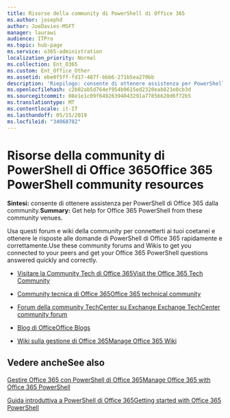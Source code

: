 ```yaml
---
title: Risorse della community di PowerShell di Office 365
ms.author: josephd
author: JoeDavies-MSFT
manager: laurawi
audience: ITPro
ms.topic: hub-page
ms.service: o365-administration
localization_priority: Normal
ms.collection: Ent_O365
ms.custom: Ent_Office_Other
ms.assetid: ebe0f5ff-fd17-487f-bbb6-271b5ea270bb
description: 'Riepilogo: consente di ottenere assistenza per PowerShell di Office 365 dalla community.'
ms.openlocfilehash: c2b02ab5d764ef954b9615ed2320eab821e0cb3d
ms.sourcegitcommit: 08e1e1c09f64926394043291a77856620d6f72b5
ms.translationtype: MT
ms.contentlocale: it-IT
ms.lasthandoff: 05/15/2019
ms.locfileid: "34068782"
---
```

# <a name="office-365-powershell-community-resources"></a><span data-ttu-id="5865a-103">Risorse della community di PowerShell di Office 365</span><span class="sxs-lookup"><span data-stu-id="5865a-103">Office 365 PowerShell community resources</span></span>

 <span data-ttu-id="5865a-104">**Sintesi:** consente di ottenere assistenza per PowerShell di Office 365 dalla community.</span><span class="sxs-lookup"><span data-stu-id="5865a-104">**Summary:** Get help for Office 365 PowerShell from these community venues.</span></span>
  
<span data-ttu-id="5865a-105">Usa questi forum e wiki della community per connetterti ai tuoi coetanei e ottenere le risposte alle domande di PowerShell di Office 365 rapidamente e correttamente.</span><span class="sxs-lookup"><span data-stu-id="5865a-105">Use these community forums and Wikis to get you connected to your peers and get your Office 365 PowerShell questions answered quickly and correctly.</span></span> 
  
- [<span data-ttu-id="5865a-106">Visitare la Community Tech di Office 365</span><span class="sxs-lookup"><span data-stu-id="5865a-106">Visit the Office 365 Tech Community</span></span>](https://techcommunity.microsoft.com/t5/Office-365/ct-p/Office365)
    
- [<span data-ttu-id="5865a-107">Community tecnica di Office 365</span><span class="sxs-lookup"><span data-stu-id="5865a-107">Office 365 technical community</span></span>](https://techcommunity.microsoft.com/t5/Office-365/ct-p/Office365)
    
- [<span data-ttu-id="5865a-108">Forum della community TechCenter su Exchange </span><span class="sxs-lookup"><span data-stu-id="5865a-108">Exchange TechCenter community forum</span></span>](https://social.technet.microsoft.com/Forums/exchange/en-US/home?forum=exchangesvrgeneral)
    
- [<span data-ttu-id="5865a-109">Blog di Office</span><span class="sxs-lookup"><span data-stu-id="5865a-109">Office Blogs</span></span>](https://blogs.office.com/)
    
- [<span data-ttu-id="5865a-110">Wiki sulla gestione di Office 365</span><span class="sxs-lookup"><span data-stu-id="5865a-110">Manage Office 365 Wiki</span></span>](https://community.office365.com/en-us/w/manage/default.aspx)
    
## <a name="see-also"></a><span data-ttu-id="5865a-111">Vedere anche</span><span class="sxs-lookup"><span data-stu-id="5865a-111">See also</span></span>

#### 

[<span data-ttu-id="5865a-112">Gestire Office 365 con PowerShell di Office 365</span><span class="sxs-lookup"><span data-stu-id="5865a-112">Manage Office 365 with Office 365 PowerShell</span></span>](manage-office-365-with-office-365-powershell.md)
  
[<span data-ttu-id="5865a-113">Guida introduttiva a PowerShell di Office 365</span><span class="sxs-lookup"><span data-stu-id="5865a-113">Getting started with Office 365 PowerShell</span></span>](getting-started-with-office-365-powershell.md)

